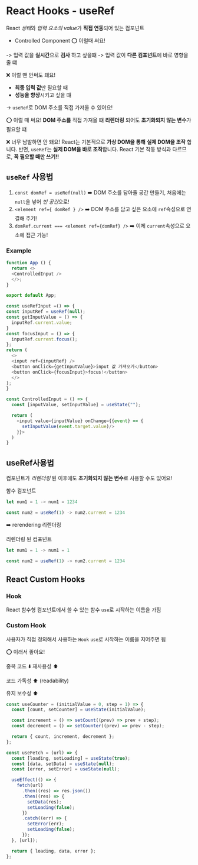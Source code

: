 # React Hooks - useRef

React *상태*와 *입력 요소의 value*가 **직접 연동**되어 있는 컴포넌트

- Controlled Component
  ⭕ 이럴때 써요!

-> 입력 값을 **실시간**으로 **검사** 하고 싶을떄
-> 입력 값이 **다른 컴포넌트**에 바로 영향을 줄 떄

❌ 이럴 땐 안써도 돼요!

- **최종 입력 값**만 필요할 때
- **성능을 향상**시키고 싶을 떄

-> `useRef`로 DOM 주소를 직접 가져올 수 있어요!

⭕ 이럴 때 써요!
**DOM 주소를** 직접 가져올 떄
**리렌더링** 되어도 **초기화되지 않는 변수**가 필요할 떄

❌ 너무 남발하면 안 돼요!
React는 기본적으로 **가상 DOM을 통해** **실제 DOM을 조작** 합니다.
반면, `useRef`는 **실제 DOM을 바로 조작**합니다.
React 기본 작동 방식과 다르므로, **꼭 필요할 때만 쓰기!!**

## `useRef` 사용법

1. `const domRef = useRef(null)` ➡️ DOM 주소를 담아줄 공간 만들기, 처음에는 `null`을 넣어 *빈 공간*으로!
2. `<element ref={ domRef } />` ➡️ DOM 주소를 담고 싶은 요소에 `ref`속성으로 연결해 주기!
3. `domRef.current === <element ref={domRef} />` ➡️ 이제 `current`속성으로 요소에 접근 가능!

### Example

```js
function App () {
  return <>
  <ControlledInput />
  </>;
}

export default App;

const useRefInput =() => {
const inputRef = useRef(null);
const getInputValue = () => {
  inputRef.current.value;
}
const focusInput = () => {
  inputRef.current.focus();
};
return (
  <>
  <input ref={inputRef} />
  <button onClick={getInputValue}>input 값 가져오기</button>
  <button onClick={focusInput}>focus!</button>
  </>
);
}

const ControlledInput = () => {
  const [inputValue, setInputValue] = useState("");

  return (
    <input value={inputValue} onChange={{event} => {
      setInputValue(event.target.value)/>
    }}>
  )
}
```

## useRef사용법

컴포넌트가 _리렌더링_ 된 이후에도 **초기화되지 않는 변수**로 사용할 수도 있어요!

함수 컴포넌트

```js
let num1 = 1 -> num1 = 1234

const num2 = useRef(1) -> num2.current = 1234
```

➡️ rerendering 리렌더링

리렌더링 된 컴포넌트

```js
let num1 = 1 -> num1 = 1

const num2 = useRef(1) -> num2.current = 1234
```

## React Custom Hooks

### Hook

React 함수형 컴포넌트에서 쓸 수 있는 함수
`use`로 시작하는 이름을 가짐

### Custom Hook

사용자가 직접 정의해서 사용하는 `Hook`
`use`로 시작하는 이름을 지어주면 됨

⭕ 이래서 좋아요!

중복 코드 ⬇️ 재사용성 ⬆️

코드 가독성 ⬆️ (readability)

유지 보수성 ⬆️

```js
const useCounter = (initialValue = 0, step = 1) => {
  const [count, setCounter] = useState(initialValue);

  const increment = () => setCount((prev) => prev + step);
  const decrement = () => setCounter((prev) => prev - step);

  return { count, increment, decrement };
};
```

```js
const useFetch = (url) => {
  const [loading, setLoading] = useState(true);
  const [data, setData] = useState(null);
  const [error, setError] = useState(null);

  useEffect(() => {
    fetch(url)
      .then((res) => res.json())
      .then((res) => {
        setData(res);
        setLoading(false);
      })
      .catch((err) => {
        setError(err);
        setLoading(false);
      });
  }, [url]);

  return { loading, data, error };
};
```
